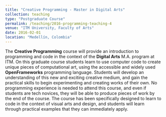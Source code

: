 ```yaml
---
title: "Creative Programming - Master in Digital Arts"
collection: teaching
type: "Postgraduate Course"
permalink: /teaching/2016-programming-teaching-4
venue: "ITM University, Faculty of Arts"
date: 2016-02-01
location: "Medellín, Colombia"
---
```


The **Creative Programming** course will provide an introduction to programming and code in the context of the **Digital Arts** M.A. program at ITM. On this graduate course students learn to use computer code to create unique pieces of computational art, using the accessible and widely used **OpenFrameworks** programming language. Students will develop an understanding of this new and exciting creative medium, and gain the practical skills to begin experimenting and creating works of their own. No programming experience is needed to attend this course, and even if students are tech novices, they will be able to produce pieces of work by the end of the course. The course has been specifically designed to learn to code in the context of visual arts and design, and students will learn through practical examples that they can immediately apply.
